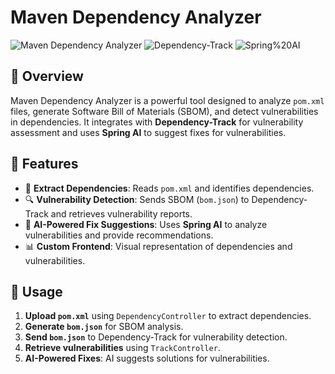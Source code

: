 # Maven Dependency Analyzer

![Maven Dependency Analyzer](https://img.shields.io/badge/Spring%20Boot-3.0.0-green.svg) ![Dependency-Track](https://img.shields.io/badge/Dependency--Track-4.8.2-blue.svg) ![Spring%20AI](https://img.shields.io/badge/Spring%20AI-1.0.0-yellow.svg)

## 🚀 Overview
Maven Dependency Analyzer is a powerful tool designed to analyze `pom.xml` files, generate Software Bill of Materials (SBOM), and detect vulnerabilities in dependencies. It integrates with **Dependency-Track** for vulnerability assessment and uses **Spring AI** to suggest fixes for vulnerabilities.

## 🎯 Features
- 📜 **Extract Dependencies**: Reads `pom.xml` and identifies dependencies.
- 🔍 **Vulnerability Detection**: Sends SBOM (`bom.json`) to Dependency-Track and retrieves vulnerability reports.
- 🧠 **AI-Powered Fix Suggestions**: Uses **Spring AI** to analyze vulnerabilities and provide recommendations.
- 📊 **Custom Frontend**: Visual representation of dependencies and vulnerabilities.

## 📌 Usage
1. **Upload `pom.xml`** using `DependencyController` to extract dependencies.
2. **Generate `bom.json`** for SBOM analysis.
3. **Send `bom.json`** to Dependency-Track for vulnerability detection.
4. **Retrieve vulnerabilities** using `TrackController`.
5. **AI-Powered Fixes**: AI suggests solutions for vulnerabilities.



